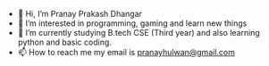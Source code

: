 - 👋 Hi, I’m Pranay Prakash Dhangar
- 👀 I’m interested in programming, gaming and learn new things
- 🌱 I’m currently studying B.tech CSE (Third year) and also learning python and basic coding.
- 📫 How to reach me my email is pranayhulwan@gmail.com

<!---
panu28/panu28 is a ✨ special ✨ repository because its `README.md` (this file) appears on your GitHub profile.
You can click the Preview link to take a look at your changes.
--->
